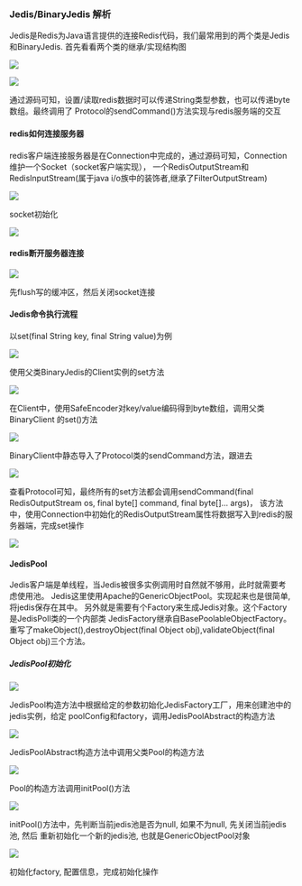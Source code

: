 ### Jedis/BinaryJedis 解析

Jedis是Redis为Java语言提供的连接Redis代码，我们最常用到的两个类是Jedis和BinaryJedis.
首先看看两个类的继承/实现结构图

![](https://github.com/yangguangyong/yangguangyong-s-blog/blob/master/assets/2016/07/jedis01.png)

![](https://github.com/yangguangyong/yangguangyong-s-blog/blob/master/assets/2016/07/jedis02.png)

通过源码可知，设置/读取redis数据时可以传递String类型参数，也可以传递byte数组。最终调用了
Protocol的sendCommand()方法实现与redis服务端的交互

#### redis如何连接服务器

redis客户端连接服务器是在Connection中完成的，通过源码可知，Connection维护一个Socket（socket客户端实现），
一个RedisOutputStream和RedisInputStream(属于java i/o族中的装饰者,继承了FilterOutputStream)

![](https://github.com/yangguangyong/yangguangyong-s-blog/blob/master/assets/2016/07/conn_attri.png)

socket初始化

![](https://github.com/yangguangyong/yangguangyong-s-blog/blob/master/assets/2016/07/conn_attri_init.png)

#### redis断开服务器连接

![](https://github.com/yangguangyong/yangguangyong-s-blog/blob/master/assets/2016/07/conn_close.png)

先flush写的缓冲区，然后关闭socket连接

#### Jedis命令执行流程

以set(final String key, final String value)为例

![](https://github.com/yangguangyong/yangguangyong-s-blog/blob/master/assets/2016/07/jedis_set.png)

使用父类BinaryJedis的Client实例的set方法

![](https://github.com/yangguangyong/yangguangyong-s-blog/blob/master/assets/2016/07/client_set.png)

在Client中，使用SafeEncoder对key/value编码得到byte数组，调用父类BinaryClient
的set()方法

![](https://github.com/yangguangyong/yangguangyong-s-blog/blob/master/assets/2016/07/binaryclient_set.png)

BinaryClient中静态导入了Protocol类的sendCommand方法，跟进去

![](https://github.com/yangguangyong/yangguangyong-s-blog/blob/master/assets/2016/07/protocol_set.png)

查看Protocol可知，最终所有的set方法都会调用sendCommand(final RedisOutputStream os, final byte[] command, final byte[]... args)，
该方法中，使用Connection中初始化的RedisOutputStream属性将数据写入到redis的服务器端，完成set操作

![](https://github.com/yangguangyong/yangguangyong-s-blog/blob/master/assets/2016/07/proto_info.png)

#### JedisPool

Jedis客户端是单线程，当Jedis被很多实例调用时自然就不够用，此时就需要考虑使用池。
Jedis这里使用Apache的GenericObjectPool。实现起来也是很简单,将jedis保存在其中。
另外就是需要有个Factory来生成Jedis对象。这个Factory是JedisPoll类的一个内部类
JedisFactory继承自BasePoolableObjectFactory。重写了makeObject(),destroyObject(final Object obj),validateObject(final Object obj)三个方法。

##### JedisPool初始化

![](https://github.com/yangguangyong/yangguangyong-s-blog/blob/master/assets/2016/07/jedispool1.png)

JedisPool构造方法中根据给定的参数初始化JedisFactory工厂，用来创建池中的jedis实例，给定
poolConfig和factory，调用JedisPoolAbstract的构造方法

![](https://github.com/yangguangyong/yangguangyong-s-blog/blob/master/assets/2016/07/jedispool2.png)

JedisPoolAbstract构造方法中调用父类Pool的构造方法

![](https://github.com/yangguangyong/yangguangyong-s-blog/blob/master/assets/2016/07/jedispool3_1.png)

Pool的构造方法调用initPool()方法

![](https://github.com/yangguangyong/yangguangyong-s-blog/blob/master/assets/2016/07/jedispool3.png)

initPool()方法中，先判断当前jedis池是否为null, 如果不为null, 先关闭当前jedis池, 然后
重新初始化一个新的jedis池, 也就是GenericObjectPool对象

![](https://github.com/yangguangyong/yangguangyong-s-blog/blob/master/assets/2016/07/jedispool4.png)

初始化factory, 配置信息，完成初始化操作
